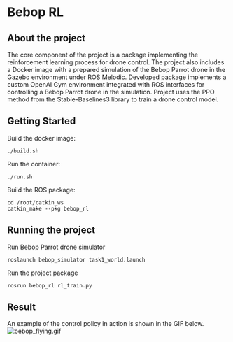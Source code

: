 # Bebop RL

## About the project

The core component of the project is a package implementing the reinforcement learning process for drone control. The project also includes a Docker image with a prepared simulation of the Bebop Parrot drone in the Gazebo environment under ROS Melodic. Developed package implements a custom OpenAI Gym environment integrated with ROS interfaces for controlling a Bebop Parrot drone in the simulation. Project uses the PPO method from the Stable-Baselines3 library to train a drone control model.

## Getting Started

Build the docker image:
```
./build.sh
```

Run the container:
```
./run.sh
```

Build the ROS package:
```
cd /root/catkin_ws
catkin_make --pkg bebop_rl
```

## Running the project

Run Bebop Parrot drone simulator
```
roslaunch bebop_simulator task1_world.launch 
```

Run the project package
```
rosrun bebop_rl rl_train.py
```

## Result

An example of the control policy in action is shown in the GIF below.
![bebop_flying.gif](bebop_flying.gif)
